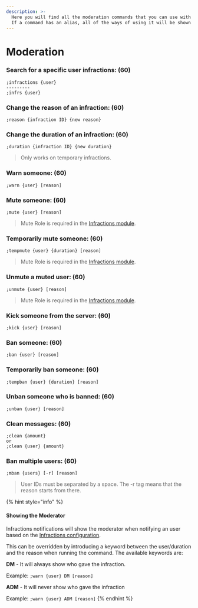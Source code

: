 ```yaml
---
description: >-
  Here you will find all the moderation commands that you can use with TutoPro.
  If a command has an alias, all of the ways of using it will be shown.
---
```


# Moderation

### Search for a specific user infractions: \(60\)

```text
;infractions {user}
---------
;infrs {user}
```

### Change the reason of an infraction: \(60\)

```text
;reason {infraction ID} {new reason}
```

### Change the duration of an infraction: \(60\)

```text
;duration {infraction ID} {new duration}
```

> Only works on temporary infractions.

### Warn someone: \(60\)

```text
;warn {user} [reason]
```

### Mute someone: \(60\)

```text
;mute {user} [reason]
```

> Mute Role is required in the [Infractions module](../configuration/modules/infractions.md).

### Temporarily mute someone: \(60\)

```text
;tempmute {user} {duration} [reason]
```

> Mute Role is required in the [Infractions module](../configuration/modules/infractions.md).

### Unmute a muted user: \(60\)

```text
;unmute {user} [reason]
```

> Mute Role is required in the [Infractions module](../configuration/modules/infractions.md).

### Kick someone from the server: \(60\)

```text
;kick {user} [reason]
```

### Ban someone: \(60\)

```text
;ban {user} [reason]
```

### Temporarily ban someone: \(60\)

```text
;tempban {user} {duration} [reason]
```

### Unban someone who is banned: \(60\)

```text
;unban {user} [reason]
```

### Clean messages: \(60\)

```text
;clean {amount}
or
;clean {user} {amount}
```

### Ban multiple users: \(60\)

```text
;mban {users} [-r] [reason]
```

> User IDs must be separated by a space. The -r tag means that the reason starts from there.

{% hint style="info" %}
#### Showing the Moderator

Infractions notifications will show the moderator when notifying an user based on the [Infractions configuration](../configuration/modules/infractions.md).

This can be overridden by introducing a keyword between the user/duration and the reason when running the command. The available keywords are:

**DM** - It will always show who gave the infraction.

Example: `;warn {user} DM [reason]`

**ADM** - It will never show who gave the infraction

Example: `;warn {user} ADM [reason]`
{% endhint %}


